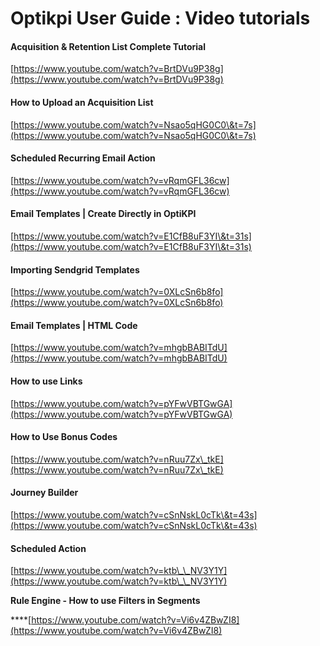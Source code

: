 # Optikpi User Guide : Video tutorials

#### Acquisition & Retention List Complete Tutorial

[https://www.youtube.com/watch?v=BrtDVu9P38g](https://www.youtube.com/watch?v=BrtDVu9P38g)

#### How to Upload an Acquisition List

[https://www.youtube.com/watch?v=Nsao5qHG0C0\&t=7s](https://www.youtube.com/watch?v=Nsao5qHG0C0\&t=7s)

#### Scheduled Recurring Email Action

[https://www.youtube.com/watch?v=vRqmGFL36cw](https://www.youtube.com/watch?v=vRqmGFL36cw)

#### Email Templates | Create Directly in OptiKPI

[https://www.youtube.com/watch?v=E1CfB8uF3YI\&t=31s](https://www.youtube.com/watch?v=E1CfB8uF3YI\&t=31s)

#### Importing Sendgrid Templates

[https://www.youtube.com/watch?v=0XLcSn6b8fo](https://www.youtube.com/watch?v=0XLcSn6b8fo)

#### Email Templates | HTML Code

[https://www.youtube.com/watch?v=mhgbBABITdU](https://www.youtube.com/watch?v=mhgbBABITdU)

#### How to use Links

[https://www.youtube.com/watch?v=pYFwVBTGwGA](https://www.youtube.com/watch?v=pYFwVBTGwGA)

#### How to Use Bonus Codes

[https://www.youtube.com/watch?v=nRuu7Zx\_tkE](https://www.youtube.com/watch?v=nRuu7Zx\_tkE)

#### Journey Builder

[https://www.youtube.com/watch?v=cSnNskL0cTk\&t=43s](https://www.youtube.com/watch?v=cSnNskL0cTk\&t=43s)

#### Scheduled Action

[https://www.youtube.com/watch?v=ktb\_\_NV3Y1Y](https://www.youtube.com/watch?v=ktb\_\_NV3Y1Y)

**Rule Engine - How to use Filters in Segments**

****[https://www.youtube.com/watch?v=Vi6v4ZBwZI8](https://www.youtube.com/watch?v=Vi6v4ZBwZI8)

